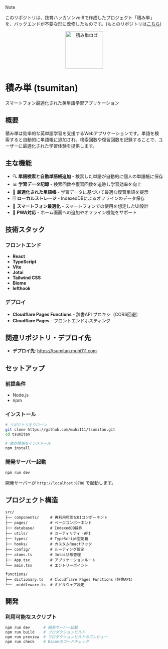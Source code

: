 > [!NOTE]
> このリポジトリは、技育ハッカソンvol6で作成したプロジェクト「積み単」を、バックエンドが不要な形に改修したものです。(もとのリポジトリは[こちら](https://github.com/orgs/geek-hackathon-vol6-team20/repositories))

<div align="center">
  <img src="./public/icons/icon-512x512.png" alt="積み単ロゴ" width="120" height="120">
</div>

# 積み単 (tsumitan)

スマートフォン最適化された英単語学習アプリケーション

## 概要

積み単は効率的な英単語学習を支援するWebアプリケーションです。単語を検索すると自動的に単語帳に追加され、検索回数や復習回数を記録することで、ユーザーに最適化された学習体験を提供します。

## 主な機能

- 🔍 **単語検索と自動単語帳追加** - 検索した単語が自動的に個人の単語帳に保存
- 📊 **学習データ記録** - 検索回数や復習回数を追跡し学習効率を向上
- 🎯 **最適化された単語帳** - 学習データに基づいて最適な復習単語を提示
- 🗄️ **ローカルストレージ** - IndexedDBによるオフラインのデータ保存
- 📱 **スマートフォン最適化** - スマートフォンでの使用を想定したUI設計
- 🔧 **PWA対応** - ホーム画面への追加やオフライン機能をサポート

## 技術スタック

### フロントエンド
- **React**
- **TypeScript**
- **Vite**
- **Jotai**
- **Tailwind CSS**
- **Biome**
- **lefthook**

### デプロイ
- **Cloudflare Pages Functions** - 辞書API プロキシ（CORS回避）
- **Cloudflare Pages** - フロントエンドホスティング

## 関連リポジトリ・デプロイ先

- **デプロイ先**: https://tsumitan.muhi111.com

## セットアップ

### 前提条件
- Node.js
- npm

### インストール

```bash
# リポジトリをクローン
git clone https://github.com/muhi111/tsumitan.git
cd tsumitan

# 依存関係をインストール
npm install
```

### 開発サーバー起動

```bash
npm run dev
```

開発サーバーが `http://localhost:8788` で起動します。

## プロジェクト構造

```
src/
├── components/     # 再利用可能なUIコンポーネント
├── pages/          # ページコンポーネント
├── database/       # IndexedDB操作
├── utils/          # ユーティリティ・API
├── types/          # TypeScript型定義
├── hooks/          # カスタムReactフック
├── config/         # ルーティング設定
├── atoms.ts        # Jotai状態管理
├── App.tsx         # アプリケーションルート
└── main.tsx        # エントリーポイント

functions/
├── dictionary.ts   # Cloudflare Pages Functions（辞書API）
└── _middleware.ts  # ミドルウェア設定
```

## 開発

### 利用可能なスクリプト

```bash
npm run dev      # 開発サーバー起動
npm run build    # プロダクションビルド
npm run preview  # プロダクションビルドのプレビュー
npm run check    # Biomeのコードチェック
```
